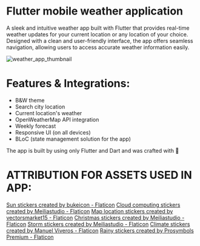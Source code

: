 # Flutter mobile weather application

A sleek and intuitive weather app built with Flutter that provides real-time weather updates for your current location or any location of your choice. Designed with a clean and user-friendly interface, the app offers seamless navigation, allowing users to access accurate weather information easily.

![weather_app_thumbnail](https://github.com/user-attachments/assets/77da9ea1-97c7-499d-9e0c-ad742bb64d41)

# Features & Integrations:
- B&W theme
- Search city location
- Current location's weather
- OpenWeatherMap API integration
- Weekly forecast
- Responsive UI (on all devices)
- BLoC (state management solution for the app)

The app is built by using only Flutter and Dart and was crafted with 💙

# ATTRIBUTION FOR ASSETS USED IN APP:

<a href="https://www.flaticon.com/free-stickers/sun" title="sun stickers">Sun stickers created by bukeicon - Flaticon</a>
<a href="https://www.flaticon.com/free-stickers/cloud-computing" title="cloud computing stickers">Cloud computing stickers created by Meiliastudio - Flaticon</a>
<a href="https://www.flaticon.com/free-stickers/map-location" title="map location stickers">Map location stickers created by vectorsmarket15 - Flaticon</a>
<a href="https://www.flaticon.com/free-stickers/christmas" title="christmas stickers">Christmas stickers created by Meiliastudio - Flaticon</a>
<a href="https://www.flaticon.com/free-stickers/storm" title="storm stickers">Storm stickers created by Meiliastudio - Flaticon</a>
<a href="https://www.flaticon.com/free-stickers/climate" title="climate stickers">Climate stickers created by Manuel Viveros - Flaticon</a>
<a href="https://www.flaticon.com/free-stickers/rainy" title="rainy stickers">Rainy stickers created by Prosymbols Premium - Flaticon</a>
